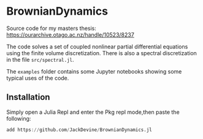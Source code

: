 # BrownianDynamics
Source code for my masters thesis:
https://ourarchive.otago.ac.nz/handle/10523/8237

The code solves a set of coupled nonlinear partial differential equations using the finite volume discretization. There is also a spectral discretization in the file `src/spectral.jl`.

The `examples` folder contains some Jupyter notebooks showing some typical uses of the code.

## Installation
Simply open a Julia Repl and enter the Pkg repl mode,then paste the following:
```julia
add https://github.com/JackDevine/BrownianDynamics.jl
```
